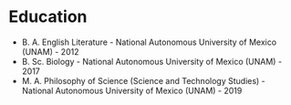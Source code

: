 # Education

- B. A. English Literature - National Autonomous University of Mexico (UNAM) - 2012
- B. Sc. Biology - National Autonomous University of Mexico (UNAM) - 2017
- M. A. Philosophy of Science (Science and Technology Studies) - National Autonomous University of Mexico (UNAM) - 2019